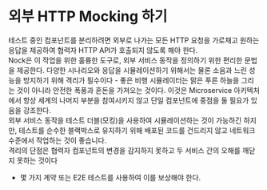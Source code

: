 # 외부 HTTP Mocking 하기

테스트 중인 컴포넌트를 분리하려면 외부로 나가는 모든 HTTP 요청을 가로채고 원하는 응답을 제공하여 협력자 HTTP API가 호출되지 않도록 해야 한다.  
Nock은 이 작업을 위한 훌륭한 도구로, 외부 서비스 동작을 정의하기 위한 편리한 문법을 제공한다. 다양한 시나리오와 응답을 시뮬레이션하기 위해서는 물론 소음과 느린 성능을 방지하기 위해 격리가 필수이다 - 좋은 비행 시뮬레이터는 맑은 푸른 하늘을 그리는 것이 아니라 안전한 폭풍과 혼돈을 가져오는 것이다. 이것은 Microservice 아키텍처에서 항상 세계의 나머지 부분을 참여시키지 않고 단일 컴포넌트에 중점을 둘 필요가 있음을 강조한다.  
외부 서비스 동작을 테스트 더블(모킹)을 사용하여 시뮬레이션하는 것이 가능하긴 하지만, 테스트를 순수한 블랙박스로 유지하기 위해 배포된 코드를 건드리지 않고 네트워크 수준에서 작업하는 것이 좋습니다.  
격리의 단점은 협력자 컴포넌트의 변경을 감지하지 못하고 두 서비스 간의 오해를 깨닫지 못하는 것이다 
- 몇 가지 계약 또는 E2E 테스트를 사용하여 이를 보상해야 한다.